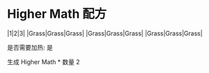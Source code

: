 # Higher Math 配方

|1|2|3|
|Grass|Grass|Grass|
|Grass|Grass|Grass|
|Grass|Grass|Grass|

是否需要加热: 是

生成 Higher Math * 数量 2

